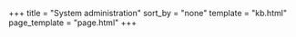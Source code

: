 +++
title = "System administration"
sort_by = "none"
template = "kb.html"
page_template = "page.html"
+++
